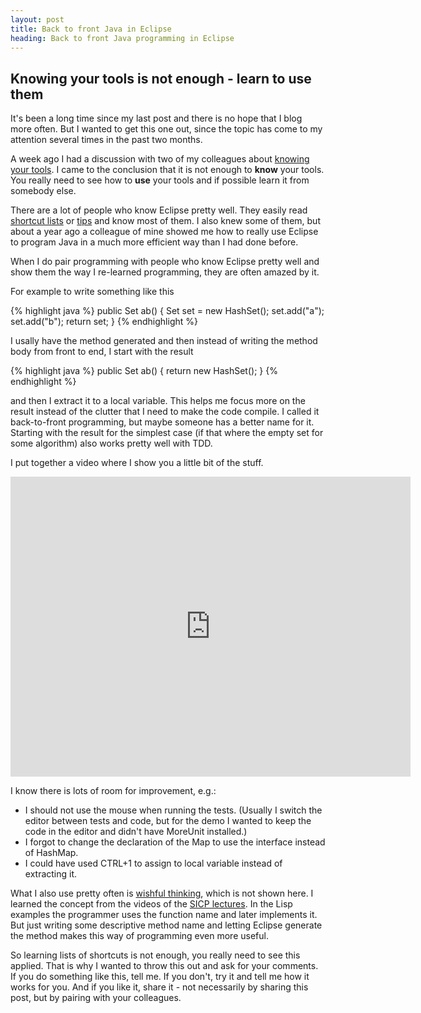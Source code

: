 ```yaml
---
layout: post
title: Back to front Java in Eclipse
heading: Back to front Java programming in Eclipse
---
```

Knowing your tools is not enough - learn to use them
----------------------------------------------------

It's been a long time since my last post and there is no hope that I blog more often.
But I wanted to get this one out, since the topic has come to my attention several times in the past two months.

A week ago I had a discussion with two of my colleagues about
[knowing your tools](http://darrell.mozingo.net/2011/04/11/know-your-tools/).
I came to the conclusion that it is not enough to **know** your tools.
You really need to see how to **use** your tools and if possible learn it from somebody else.

There are a lot of people who know Eclipse pretty well. They easily read
[shortcut lists](http://www.rossenstoyanchev.org/write/prog/eclipse/eclipse3.html) or
[tips](http://stackoverflow.com/questions/6634104) and know most of them.
I also knew some of them, but about a year ago a colleague of mine showed me
how to really use Eclipse to program Java in a much more efficient way than I had done before.

When I do pair programming with people who know Eclipse pretty well and show them
the way I re-learned programming, they are often amazed by it.

For example to write something like this

{% highlight java %}
public Set ab() {
    Set<String> set = new HashSet<String>();
    set.add("a");
    set.add("b");
    return set;
}
{% endhighlight %}

I usally have the method generated and then instead of writing the method body from front to end,
I start with the result

{% highlight java %}
public Set ab() {
    return new HashSet<String>();
}
{% endhighlight %}

and then I extract it to a local variable. This helps me focus more on the result
instead of the clutter that I need to make the code compile.
I called it back-to-front programming, but maybe someone has a better name for it.
Starting with the result for the simplest case
(if that where the empty set for some algorithm) also works pretty well with TDD.

I put together a video where I show you a little bit of the stuff.

<iframe src="http://player.vimeo.com/video/26535283" width="640" height="480" frameborder="0"> </iframe>


I know there is lots of room for improvement, e.g.:

 * I should not use the mouse when running the tests.
(Usually I switch the editor between tests and code, but for the demo I wanted to keep
the code in the editor and didn't have MoreUnit installed.)
 * I forgot to change the declaration of the Map to use the interface instead of HashMap.
 * I could have used CTRL+1 to assign to local variable instead of extracting it.

What I also use pretty often is
[wishful thinking](http://dsoguy.blogspot.com/2007/01/programming-by-wishful-thinking.html),
which is not shown here.
I learned the concept from the videos of the
[SICP lectures](http://groups.csail.mit.edu/mac/classes/6.001/abelson-sussman-lectures/).
In the Lisp examples the programmer uses the function name and later implements it.
But just writing some descriptive method name and letting Eclipse generate the method
makes this way of programming even more useful.


So learning lists of shortcuts is not enough, you really need to see this applied.
That is why I wanted to throw this out and ask for your comments.
If you do something like this, tell me. If you don't, try it and tell me how it works for you.
And if you like it, share it - not necessarily by sharing this post, but by pairing with your colleagues.


